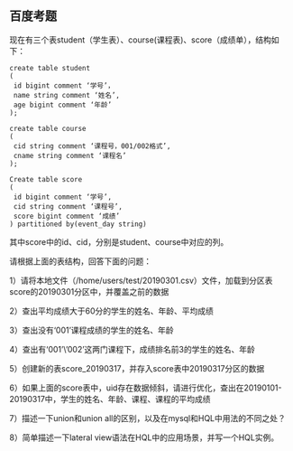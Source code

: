 ## 百度考题
现在有三个表student（学生表）、course(课程表)、score（成绩单），结构如下：
```hql
create table student
(
 id bigint comment ‘学号’，
 name string comment ‘姓名’,
 age bigint comment ‘年龄’
);

create table course
(
 cid string comment ‘课程号，001/002格式’,
 cname string comment ‘课程名’
);

Create table score
(
 id bigint comment ‘学号’,
 cid string comment ‘课程号’,
 score bigint comment ‘成绩’
) partitioned by(event_day string)
```
其中score中的id、cid，分别是student、course中对应的列。

请根据上面的表结构，回答下面的问题：

1）请将本地文件（/home/users/test/20190301.csv）文件，加载到分区表score的20190301分区中，并覆盖之前的数据

2）查出平均成绩大于60分的学生的姓名、年龄、平均成绩

3）查出没有‘001’课程成绩的学生的姓名、年龄

4）查出有‘001’\’002’这两门课程下，成绩排名前3的学生的姓名、年龄

5）创建新的表score_20190317，并存入score表中20190317分区的数据

6）如果上面的score表中，uid存在数据倾斜，请进行优化，查出在20190101-20190317中，学生的姓名、年龄、课程、课程的平均成绩

7）描述一下union和union all的区别，以及在mysql和HQL中用法的不同之处？

8）简单描述一下lateral view语法在HQL中的应用场景，并写一个HQL实例。

